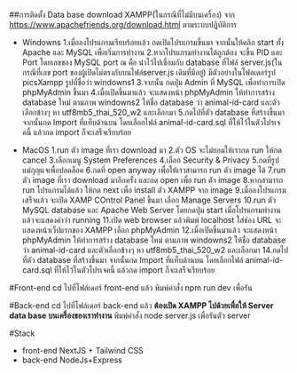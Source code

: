 ##การติดตั้ง Data base
download XAMPP(ในกรณีที่ไม่มีบนเครื่อง) จาก https://www.apachefriends.org/download.html ตามระบบปฎิบัติการ

- Windowns
1.เมื่อลงโปรแกรมเรียบร้อยแล้ว กดเปิดโปรแกรมขึ้นมา จากนั้นให้คลิก start ทั้ง Apache และ MySQL เพื่อเริ่มการทำงาน 
2.หากโปรแกรมทำงานได้ถูกต้อง จะขึ้น PID และ Port โดยเลขของ MySQL port ณ คือ นำไว้ไปเชื่อมกับ database ที่ไฟล์ server.js(ในกรณีที่เลข port ของผู้เปิดไม่ตรงกับบนไฟล์server.js เดิมที่มีอยู่) มีตัวอย่างในโฟลเดอร์รูป picsXampp รูปที่ชื่อว่า windowns1
3.จากนั้น กดปุ่ม Admin ที่ MySQL เพื่อทำการเปิด phpMyAdmin ขึ้นมา
4.เมื่อเปิดขึ้นมาแล้ว จะแสดงหน้า phpMyAdmin ให้ทำการสร้าง database ใหม่ ตามภาพ windowns2 ให้ชื่อ database ว่า animal-id-card และตัวเลือกข้างๆ หา utf8mb5_thai_520_w2 และเลือกมา
5.กดไปที่ตัว database ที่สร้างขึ้นมา จากนั้นกด Import ที่แท็บด้านบน โดยเลือกไฟล์ animal-id-card.sql ที่ให้ไว้ในตัวโปรเจคนี้ แล้วกด import ก็จะเสร็จเรียบร้อย

 - MacOS
 1.run ตัว image ที่เรา download มา 
 2.ตัว OS จะไม่ยอมให้เรากด run ให้กด cancel
 3.เลือกเมนู System Preferences
 4.เลือก Security & Privacy
 5.กดที่รูปแม่กุญแจเพื่อปลดล็อค
 6.กดที่ open anyway เพื่อให้เราสามารถ run ตัว image ได้
 7.run ตัว image ที่เรา download มาอีกครั้ง และกด open เพื่อ run ตัว image
 8.หากสามารถ run โปรแกรมได้แล้ว ให้กด next เพื่อ install ตัว XAMPP จาก image
 9.เมื่อลงโปรแกรมเสร็จแล้ว จะเปิด XAMP COntrol Panel ขึ้นมา เลือก Manage Servers
 10.run ตัว MySQL database และ Apache Web Server โดยกดปุ่ม start เมื่อโปรแกรมทำงานแล้วจะแสดงคำว่า running
 11.เปิด web browser แล้วพิมพ์ localhost ใส่ช่อง URL จะแสดงหน้าเว็ปแรกของ XAMPP เลือก phpMyAdmin
 12.เมื่อเปิดขึ้นมาแล้ว จะแสดงหน้า phpMyAdmin ให้ทำการสร้าง database ใหม่ ตามภาพ windowns2 ให้ชื่อ database ว่า animal-id-card และตัวเลือกข้างๆ หา utf8mb5_thai_520_w2 และเลือกมา
 14.กดไปที่ตัว database ที่สร้างขึ้นมา จากนั้นกด Import ที่แท็บด้านบน โดยเลือกไฟล์ animal-id-card.sql ที่ให้ไว้ในตัวโปรเจคนี้ แล้วกด import ก็จะเสร็จเรียบร้อย


#Front-end
cd ไปที่โฟล์เดอร์ front-end แล้ว
พิมพ์คำสั่ง npm run dev เพื่อรัน

#Back-end
cd ไปที่โฟล์เดอร์ back-end แล้ว
**ต้องเปิด XAMPP ไปด้วยเพื่อให้ Server data base บนเครื่องของเราทำงาน**
พิมพ์คำสั่ง node server.js เพื่อรันตัว server

#Stack
- front-end
  NextJS + Tailwind CSS
- back-end
  NodeJs+Express
